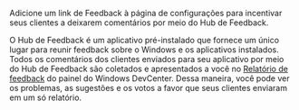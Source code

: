 ﻿Adicione um link de Feedback à página de configurações para incentivar seus clientes a deixarem comentários por meio do Hub de Feedback.

O Hub de Feedback é um aplicativo pré-instalado que fornece um único lugar para reunir feedback sobre o Windows e os aplicativos instalados. Todos os comentários dos clientes enviados para seu aplicativo por meio do Hub de Feedback são coletados e apresentados a você no [Relatório de feedback](https://docs.microsoft.com/en-us/windows/uwp/publish/feedback-report) do painel do Windows DevCenter. Dessa maneira, você pode ver os problemas, as sugestões e os votos a favor que seus clientes enviaram em um só relatório.
